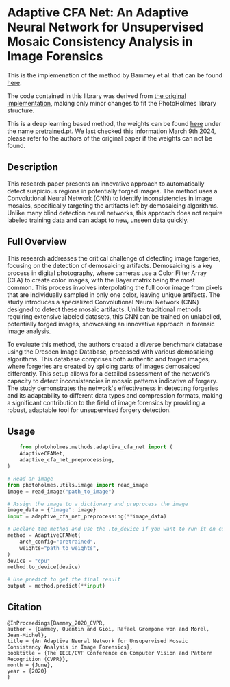 # Adaptive CFA Net: An Adaptive Neural Network for Unsupervised Mosaic Consistency Analysis in Image Forensics 

This is the implemenation of the method by Bammey et al. that can be found [here](https://openaccess.thecvf.com/content_CVPR_2020/papers/Bammey_An_Adaptive_Neural_Network_for_Unsupervised_Mosaic_Consistency_Analysis_in_CVPR_2020_paper.pdf).

The code contained in this library was derived from [the original implementation](https://github.com/qbammey/adaptive_cfa_forensics), making only minor changes to fit the PhotoHolmes library structure. 

This is a deep learning based method, the weights can be found [here](https://github.com/qbammey/adaptive_cfa_forensics/tree/master/src/models) under the name [pretrained.pt](https://github.com/qbammey/adaptive_cfa_forensics/blob/master/src/models/pretrained.pt). We last checked this information March 9th 2024, please refer to the authors of the original paper if the weights can not be found.


## Description

This research paper presents an innovative approach to automatically detect suspicious regions in potentially forged images. The method uses a Convolutional Neural Network (CNN) to identify inconsistencies in image mosaics, specifically targeting the artifacts left by demosaicing algorithms. Unlike many blind detection neural networks, this approach does not require labeled training data and can adapt to new, unseen data quickly.

## Full Overview

This research addresses the critical challenge of detecting image forgeries, focusing on the detection of demosaicing artifacts. Demosaicing is a key process in digital photography, where cameras use a Color Filter Array (CFA) to create color images, with the Bayer matrix being the most common. This process involves interpolating the full color image from pixels that are individually sampled in only one color, leaving unique artifacts. The study introduces a specialized Convolutional Neural Network (CNN) designed to detect these mosaic artifacts. Unlike traditional methods requiring extensive labeled datasets, this CNN can be trained on unlabelled, potentially forged images, showcasing an innovative approach in forensic image analysis.

To evaluate this method, the authors created a diverse benchmark database using the Dresden Image Database, processed with various demosaicing algorithms. This database comprises both authentic and forged images, where forgeries are created by splicing parts of images demosaiced differently. This setup allows for a detailed assessment of the network's capacity to detect inconsistencies in mosaic patterns indicative of forgery. The study demonstrates the network's effectiveness in detecting forgeries and its adaptability to different data types and compression formats, making a significant contribution to the field of image forensics by providing a robust, adaptable tool for unsupervised forgery detection.

## Usage

```python
    from photoholmes.methods.adaptive_cfa_net import (
    AdaptiveCFANet,
    adaptive_cfa_net_preprocessing,
)

# Read an image
from photoholmes.utils.image import read_image
image = read_image("path_to_image")

# Assign the image to a dictionary and preprocess the image
image_data = {"image": image}
input = adaptive_cfa_net_preprocessing(**image_data)

# Declare the method and use the .to_device if you want to run it on cuda or mps instead of cpu
method = AdaptiveCFANet(
    arch_config="pretrained",
    weights="path_to_weights",
)
device = "cpu"
method.to_device(device)

# Use predict to get the final result
output = method.predict(**input)
```

## Citation

```
@InProceedings{Bammey_2020_CVPR,
author = {Bammey, Quentin and Gioi, Rafael Grompone von and Morel, Jean-Michel},
title = {An Adaptive Neural Network for Unsupervised Mosaic Consistency Analysis in Image Forensics},
booktitle = {The IEEE/CVF Conference on Computer Vision and Pattern Recognition (CVPR)},
month = {June},
year = {2020}
}
```